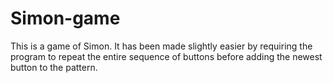# Simon-game

This is a game of Simon. It has been made slightly easier by requiring the program to repeat the entire sequence of buttons before adding the newest button to the pattern.
